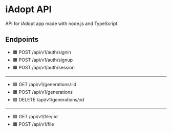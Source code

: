 # iAdopt API

API for iAdopt app made with node.js and TypeScript.

## Endpoints

- 🟧 POST /api/v1/auth/signin
- 🟧 POST /api/v1/auth/signup
- 🟧 POST /api/v1/auth/session

---

- 🟩 GET /api/v1/generations/:id
- 🟧 POST /api/v1/generations
- 🟥 DELETE /api/v1/generations/:id

---

- 🟩 GET /api/v1/file/:id
- 🟧 POST /api/v1/file
